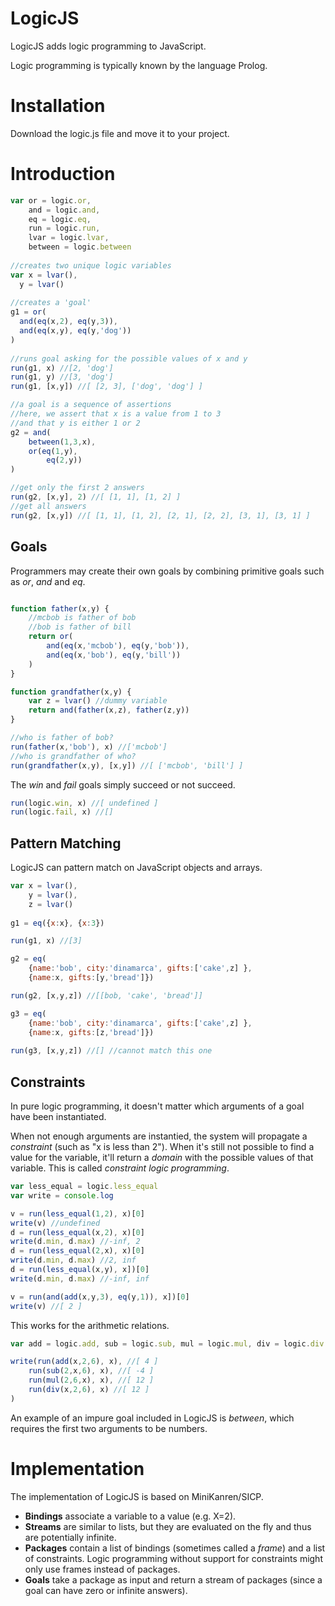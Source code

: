 LogicJS
=======

LogicJS adds logic programming to JavaScript.

Logic programming is typically known by the language Prolog.

Installation
=======

Download the logic.js file and move it to your project.

Introduction
=======

```javascript
var or = logic.or,
	and = logic.and,
	eq = logic.eq,
	run = logic.run,
	lvar = logic.lvar,
	between = logic.between
	
//creates two unique logic variables
var x = lvar(),
  y = lvar()
  
//creates a 'goal'
g1 = or(
  and(eq(x,2), eq(y,3)),
  and(eq(x,y), eq(y,'dog'))
)
	
//runs goal asking for the possible values of x and y
run(g1, x) //[2, 'dog']
run(g1, y) //[3, 'dog']
run(g1, [x,y]) //[ [2, 3], ['dog', 'dog'] ]

//a goal is a sequence of assertions
//here, we assert that x is a value from 1 to 3
//and that y is either 1 or 2
g2 = and(
	between(1,3,x),
	or(eq(1,y), 
		eq(2,y))
)

//get only the first 2 answers
run(g2, [x,y], 2) //[ [1, 1], [1, 2] ]
//get all answers
run(g2, [x,y]) //[ [1, 1], [1, 2], [2, 1], [2, 2], [3, 1], [3, 1] ]
```

Goals
-----

Programmers may create their own goals by combining primitive goals such as *or*, *and* and *eq*.

```javascript

function father(x,y) {
	//mcbob is father of bob
	//bob is father of bill
	return or(
		and(eq(x,'mcbob'), eq(y,'bob')),
		and(eq(x,'bob'), eq(y,'bill'))
	)
}

function grandfather(x,y) {
	var z = lvar() //dummy variable
	return and(father(x,z), father(z,y))
}

//who is father of bob?
run(father(x,'bob'), x) //['mcbob']
//who is grandfather of who?
run(grandfather(x,y), [x,y]) //[ ['mcbob', 'bill'] ]
```

The *win* and *fail* goals simply succeed or not succeed.

```javascript
run(logic.win, x) //[ undefined ]
run(logic.fail, x) //[]
```

Pattern Matching
---------

LogicJS can pattern match on JavaScript objects and arrays.

```javascript
var x = lvar(), 
	y = lvar(),
	z = lvar()
	
g1 = eq({x:x}, {x:3})

run(g1, x) //[3]

g2 = eq(
	{name:'bob', city:'dinamarca', gifts:['cake',z] }, 
	{name:x, gifts:[y,'bread']})

run(g2, [x,y,z]) //[[bob, 'cake', 'bread']]

g3 = eq(
	{name:'bob', city:'dinamarca', gifts:['cake',z] }, 
	{name:x, gifts:[z,'bread']})
	
run(g3, [x,y,z]) //[] //cannot match this one
```

Constraints
-----------

In pure logic programming, it doesn't matter which arguments of a goal have been instantiated.

When not enough arguments are instantied, the system will propagate a *constraint* (such as "x is less than 2"). When it's still not possible to find a value for the variable, it'll return a *domain* with the possible values of that variable. This is called *constraint logic programming*.

```javascript
var less_equal = logic.less_equal
var write = console.log

v = run(less_equal(1,2), x)[0]
write(v) //undefined
d = run(less_equal(x,2), x)[0]
write(d.min, d.max) //-inf, 2
d = run(less_equal(2,x), x)[0]
write(d.min, d.max) //2, inf
d = run(less_equal(x,y), x])[0]
write(d.min, d.max) //-inf, inf

v = run(and(add(x,y,3), eq(y,1)), x])[0]
write(v) //[ 2 ]
```

This works for the arithmetic relations.

```javascript
var add = logic.add, sub = logic.sub, mul = logic.mul, div = logic.div

write(run(add(x,2,6), x), //[ 4 ]
	run(sub(2,x,6), x), //[ -4 ]
	run(mul(2,6,x), x), //[ 12 ]
	run(div(x,2,6), x) //[ 12 ]
)
```

An example of an impure goal included in LogicJS is *between*, which requires the first two arguments to be numbers.


Implementation
==============

The implementation of LogicJS is based on MiniKanren/SICP.

* **Bindings** associate a variable to a value (e.g. X=2).
* **Streams** are similar to lists, but they are evaluated on the fly and thus are potentially infinite.
* **Packages** contain a list of bindings (sometimes called a *frame*) and a list of constraints. Logic programming without support for constraints might only use frames instead of packages.
* **Goals** take a package as input and return a stream of packages (since a goal can have zero or infinite answers).
